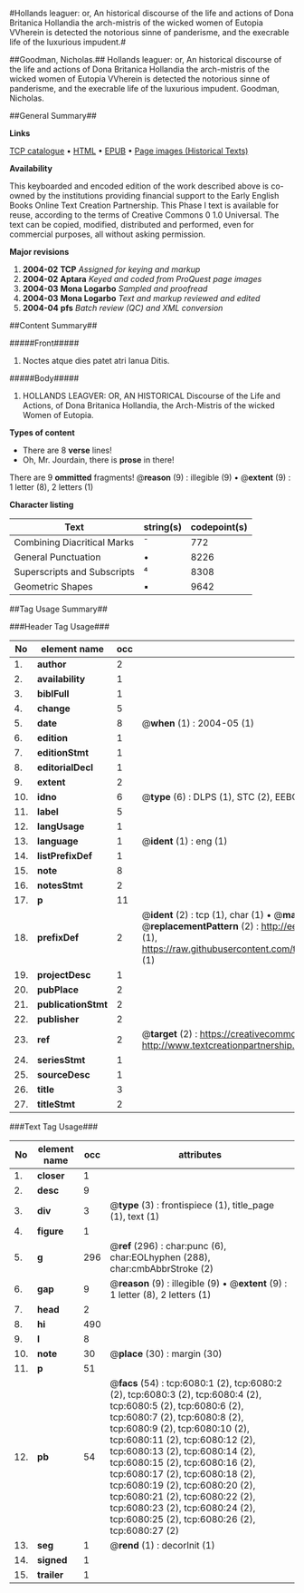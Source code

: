 #Hollands leaguer: or, An historical discourse of the life and actions of Dona Britanica Hollandia the arch-mistris of the wicked women of Eutopia VVherein is detected the notorious sinne of panderisme, and the execrable life of the luxurious impudent.#

##Goodman, Nicholas.##
Hollands leaguer: or, An historical discourse of the life and actions of Dona Britanica Hollandia the arch-mistris of the wicked women of Eutopia VVherein is detected the notorious sinne of panderisme, and the execrable life of the luxurious impudent.
Goodman, Nicholas.

##General Summary##

**Links**

[TCP catalogue](http://www.ota.ox.ac.uk/tcp/)  • 
[HTML](http://tei.it.ox.ac.uk/tcp/Texts-HTML/free/A01/A01886.html)  • 
[EPUB](http://tei.it.ox.ac.uk/tcp/Texts-EPUB/free/A01/A01886.epub) • 
[Page images (Historical Texts)](https://data.historicaltexts.jisc.ac.uk/view?pubId=eebo-99841494e&pageId=eebo-99841494e-6080-1)

**Availability**

This keyboarded and encoded edition of the
	       work described above is co-owned by the institutions
	       providing financial support to the Early English Books
	       Online Text Creation Partnership. This Phase I text is
	       available for reuse, according to the terms of Creative
	       Commons 0 1.0 Universal. The text can be copied,
	       modified, distributed and performed, even for
	       commercial purposes, all without asking permission.

**Major revisions**

1. __2004-02__ __TCP__ *Assigned for keying and markup*
1. __2004-02__ __Aptara__ *Keyed and coded from ProQuest page images*
1. __2004-03__ __Mona Logarbo__ *Sampled and proofread*
1. __2004-03__ __Mona Logarbo__ *Text and markup reviewed and edited*
1. __2004-04__ __pfs__ *Batch review (QC) and XML conversion*

##Content Summary##

#####Front#####

1. Noctes atque dies patet atri Ianua Ditis.

#####Body#####

1. HOLLANDS
LEAGVER:
OR,
AN HISTORICAL
Discourse of the Life and Actions,
of Dona Britanica Hollandia, the Arch-Mistris
of the wicked Women
of Eutopia.

**Types of content**

  * There are 8 **verse** lines!
  * Oh, Mr. Jourdain, there is **prose** in there!

There are 9 **ommitted** fragments! 
 @__reason__ (9) : illegible (9)  •  @__extent__ (9) : 1 letter (8), 2 letters (1)

**Character listing**


|Text|string(s)|codepoint(s)|
|---|---|---|
|Combining             Diacritical Marks|̄|772|
|General Punctuation|•|8226|
|Superscripts             and Subscripts|⁴|8308|
|Geometric Shapes|▪|9642|

##Tag Usage Summary##

###Header Tag Usage###

|No|element name|occ|attributes|
|---|---|---|---|
|1.|__author__|2||
|2.|__availability__|1||
|3.|__biblFull__|1||
|4.|__change__|5||
|5.|__date__|8| @__when__ (1) : 2004-05 (1)|
|6.|__edition__|1||
|7.|__editionStmt__|1||
|8.|__editorialDecl__|1||
|9.|__extent__|2||
|10.|__idno__|6| @__type__ (6) : DLPS (1), STC (2), EEBO-CITATION (1), PROQUEST (1), VID (1)|
|11.|__label__|5||
|12.|__langUsage__|1||
|13.|__language__|1| @__ident__ (1) : eng (1)|
|14.|__listPrefixDef__|1||
|15.|__note__|8||
|16.|__notesStmt__|2||
|17.|__p__|11||
|18.|__prefixDef__|2| @__ident__ (2) : tcp (1), char (1)  •  @__matchPattern__ (2) : ([0-9\-]+):([0-9IVX]+) (1), (.+) (1)  •  @__replacementPattern__ (2) : http://eebo.chadwyck.com/downloadtiff?vid=$1&page=$2 (1), https://raw.githubusercontent.com/textcreationpartnership/Texts/master/tcpchars.xml#$1 (1)|
|19.|__projectDesc__|1||
|20.|__pubPlace__|2||
|21.|__publicationStmt__|2||
|22.|__publisher__|2||
|23.|__ref__|2| @__target__ (2) : https://creativecommons.org/publicdomain/zero/1.0/ (1), http://www.textcreationpartnership.org/docs/. (1)|
|24.|__seriesStmt__|1||
|25.|__sourceDesc__|1||
|26.|__title__|3||
|27.|__titleStmt__|2||


###Text Tag Usage###

|No|element name|occ|attributes|
|---|---|---|---|
|1.|__closer__|1||
|2.|__desc__|9||
|3.|__div__|3| @__type__ (3) : frontispiece (1), title_page (1), text (1)|
|4.|__figure__|1||
|5.|__g__|296| @__ref__ (296) : char:punc (6), char:EOLhyphen (288), char:cmbAbbrStroke (2)|
|6.|__gap__|9| @__reason__ (9) : illegible (9)  •  @__extent__ (9) : 1 letter (8), 2 letters (1)|
|7.|__head__|2||
|8.|__hi__|490||
|9.|__l__|8||
|10.|__note__|30| @__place__ (30) : margin (30)|
|11.|__p__|51||
|12.|__pb__|54| @__facs__ (54) : tcp:6080:1 (2), tcp:6080:2 (2), tcp:6080:3 (2), tcp:6080:4 (2), tcp:6080:5 (2), tcp:6080:6 (2), tcp:6080:7 (2), tcp:6080:8 (2), tcp:6080:9 (2), tcp:6080:10 (2), tcp:6080:11 (2), tcp:6080:12 (2), tcp:6080:13 (2), tcp:6080:14 (2), tcp:6080:15 (2), tcp:6080:16 (2), tcp:6080:17 (2), tcp:6080:18 (2), tcp:6080:19 (2), tcp:6080:20 (2), tcp:6080:21 (2), tcp:6080:22 (2), tcp:6080:23 (2), tcp:6080:24 (2), tcp:6080:25 (2), tcp:6080:26 (2), tcp:6080:27 (2)|
|13.|__seg__|1| @__rend__ (1) : decorInit (1)|
|14.|__signed__|1||
|15.|__trailer__|1||
